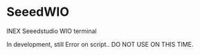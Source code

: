 # SeeedWIO
INEX Seeedstudio WIO terminal

In development, still Error on script.. DO NOT USE ON THIS TIME.
